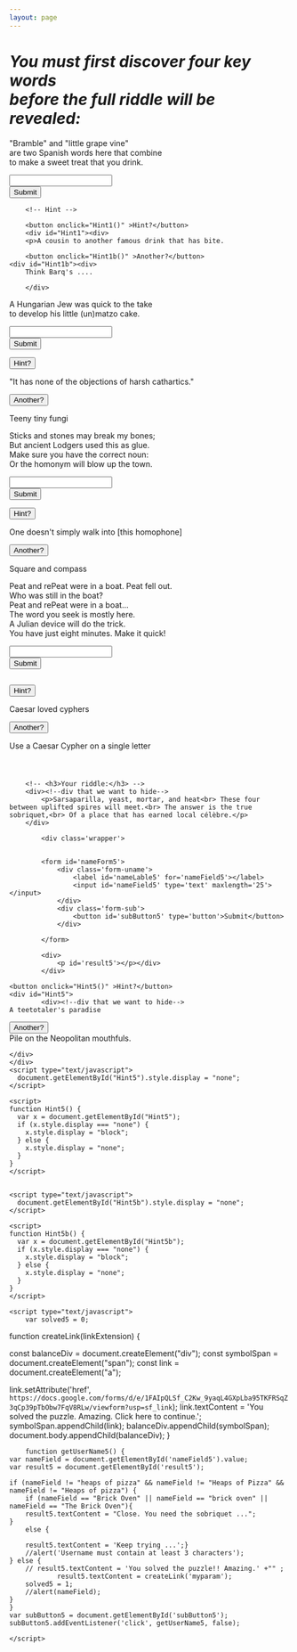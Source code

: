 ```yaml
---
layout: page
---
```





<h1><i>You must first discover four key words<br> before the full riddle will be revealed: </i></h1>

           
            
<!-- Clue and solution -->

<p>"Bramble" and "little grape vine"<br>
are two Spanish words here that combine<br>
to make a sweet treat that you drink.
</p>


<div class='wrapper'>
<form id='nameForm1'>
<div class='form-uname'>
    <label id='nameLable1' for='nameField1'></label>
    <input id='nameField1' type='text' maxlength='15'></input>
</div>
<div class='form-sub'>
    <button id='subButton1' type='button'>Submit</button>
</div>
</form>

<div>
    <p id='result1'></p></div>
</div>




<script type="text/javascript">
	var solved1 = 0;

	function getUserName1() {
var nameField = document.getElementById('nameField1').value;
var result1 = document.getElementById('result1');

if (nameField != "Sarsaparilla" && nameField != "sarsaparilla" ) {
    result1.textContent = 'Keep trying ...';
    //alert('Username must contain at least 1 characters');
} else {
    result1.textContent = 'Correct!' + "";
    solved1 = 1;
    //alert(nameField);
}
}
var subButton1 = document.getElementById('subButton1');
subButton1.addEventListener('click', getUserName1, false); 

</script>

        
		            
		        
		<!-- Hint -->

		<button onclick="Hint1()" >Hint?</button>
		<div id="Hint1"><div>
		<p>A cousin to another famous drink that has bite.
</p>

		<button onclick="Hint1b()" >Another?</button>
	<div id="Hint1b"><div>
		Think Barq's ....
</div>
</div>


		</div>



</div>



<script type="text/javascript">
  document.getElementById("Hint1").style.display = "none";
</script>

<script>
function Hint1() {
  var x = document.getElementById("Hint1");
  if (x.style.display === "none") {
    x.style.display = "block";
  } else {
    x.style.display = "none";
  }
}
</script>


<script type="text/javascript">
  document.getElementById("Hint1b").style.display = "none";
</script>

<script>

function Hint1b() {
  var x = document.getElementById("Hint1b");
  if (x.style.display === "none") {
    x.style.display = "block";
  } else {
    x.style.display = "none";
  }
}
</script>



</div>
    </div>








<p>A Hungarian Jew was quick to the take<br>
to develop his little (un)matzo cake.
</p>



<div class='wrapper'>
<form id='nameForm2'>
<div class='form-uname'>
    <label id='nameLable2' for='nameField2'></label>
    <input id='nameField2' type='text' maxlength='25'></input>
</div>
<div class='form-sub'>
    <button id='subButton2' type='button'>Submit</button>
</div>
</form>

<div>
    <p id='result2'></p></div>
</div>




<script type="text/javascript">
	var solved2 = 0;

	function getUserName2() {
var nameField = document.getElementById('nameField2').value;
var result2 = document.getElementById('result2');

if (nameField != "yeast" && nameField != "Yeast" ) {
    result2.textContent = 'Keep trying ...';
    //alert('Username must contain at least 2 characters');
} else {
    result2.textContent = 'Correct!' + "";
    solved2 = 1;
    //alert(nameField);
}
}
var subButton2 = document.getElementById('subButton2');
subButton2.addEventListener('click', getUserName2, false); 
</script>


<button onclick="Hint2()" >Hint?</button>
<p></p>
<div id="Hint2">
		<div><!--div that we want to hide-->
"It has none of the objections of harsh cathartics."<p></p>

<button onclick="Hint2b()" >Another?</button>
<p></p>
<div id="Hint2b">
		<div><!--div that we want to hide-->
Teeny tiny fungi<p></p>

</div>
</div>


</div>
</div>
<script type="text/javascript">
  document.getElementById("Hint2").style.display = "none";
</script>

<script>
function Hint2() {
  var x = document.getElementById("Hint2");
  if (x.style.display === "none") {
    x.style.display = "block";
  } else {
    x.style.display = "none";
  }
}
</script>

<script type="text/javascript">
  document.getElementById("Hint2b").style.display = "none";
</script>

<script>
function Hint2b() {
  var x = document.getElementById("Hint2b");
  if (x.style.display === "none") {
    x.style.display = "block";
  } else {
    x.style.display = "none";
  }
}
</script>


</div>
</div>


<p>
Sticks and stones may break my bones;<br>
But ancient Lodgers used this as glue.<br>
Make sure you have the correct noun:<br>
Or the homonym will blow up the town.<br>
</p>
</div>

<div class='wrapper'>
<form id='nameForm3'>
<div class='form-uname'>
    <label id='nameLable3' for='nameField3'></label>
    <input id='nameField3' type='text' maxlength='25'></input>
</div>
<div class='form-sub'>
    <button id='subButton3' type='button'>Submit</button>
</div>
</form>

<div>
    <p id='result3'></p></div>
</div>

<script type="text/javascript">
	var solved3 = 0;

	function getUserName3() {
var nameField = document.getElementById('nameField3').value;
var result3 = document.getElementById('result3');


if (nameField != "Mortar" && nameField != "mortar" ) {
    result3.textContent = 'Keep trying ...';
    //alert('Username must contain at least 3 characters');
} else {
    result3.textContent = 'Correct!' + "";
        solved3 = 1;

    //alert(nameField);
}
}
var subButton3 = document.getElementById('subButton3');
subButton3.addEventListener('click', getUserName3, false); 
</script>

</div>

<button onclick="Hint3()" >Hint?</button>

<div id="Hint3">
		<div><!--div that we want to hide-->
One doesn't simply walk into [this homophone] <p></p>


<button onclick="Hint3b()" >Another?</button>

<div id="Hint3b">
		<div><!--div that we want to hide-->
Square and compass
</div>





</div>
</div>
<script type="text/javascript">
  document.getElementById("Hint3").style.display = "none";
</script>

<script>
function Hint3() {
  var x = document.getElementById("Hint3");
  if (x.style.display === "none") {
    x.style.display = "block";
  } else {
    x.style.display = "none";
  }
}
</script>


<script type="text/javascript">
  document.getElementById("Hint3b").style.display = "none";
</script>

<script>
function Hint3b() {
  var x = document.getElementById("Hint3b");
  if (x.style.display === "none") {
    x.style.display = "block";
  } else {
    x.style.display = "none";
  }
}
</script>


</div>
</div>



<p>
Peat and rePeat were in a boat. Peat fell out.<br>
Who was still in the boat?<br>
Peat and rePeat were in a boat...<br>
The word you seek is mostly here. <br>
A Julian device will do the trick. <br>
You have just eight minutes. Make it quick!
</p>
</div>
	<div class="column">
</div>
</div>

<div class='wrapper'>
<form id='nameForm4'>
<div class='form-uname'>
    <label id='nameLable4' for='nameField4'></label>
    <input id='nameField4' type='text' maxlength='25'></input>
</div>
<div class='form-sub'>
    <button id='subButton4' type='button'>Submit</button>
</div>
</form>

<div>
    <p id='result4'></p></div>
</div>

<script type="text/javascript">
	var solved4 = 0;

	function getUserName4() {
var nameField = document.getElementById('nameField4').value;
var result4 = document.getElementById('result4');

if (nameField != "Heat" && nameField != "heat" ) {
    result4.textContent = 'Keep trying ...';
    //alert('Username must contain at least 3 characters');
} else {
    result4.textContent = 'Correct!' + "";
    solved4 = 1;
    //alert(nameField);
}
}
var subButton4 = document.getElementById('subButton4');
subButton4.addEventListener('click', getUserName4, false); 

</script>
</div>
<div class="column">


<button onclick="Hint4()" >Hint?</button>
<p></p>
<div id="Hint4">
		<div><!--div that we want to hide-->
Caesar loved cyphers<p></p>

<button onclick="Hint4b()" >Another?</button>
<p></p>
<div id="Hint4b">
		<div><!--div that we want to hide-->
Use a Caesar Cypher on a single letter<p></p>







</div>
</div>





<script type="text/javascript">
  document.getElementById("Hint4").style.display = "none";
</script>

<script>
function Hint4() {
  var x = document.getElementById("Hint4");
  if (x.style.display === "none") {
    x.style.display = "block";
  } else {
    x.style.display = "none";
  }
}
</script>




<script type="text/javascript">
  document.getElementById("Hint4b").style.display = "none";
</script>

<script>
function Hint4b() {
  var x = document.getElementById("Hint4b");
  if (x.style.display === "none") {
    x.style.display = "block";
  } else {
    x.style.display = "none";
  }
}
</script>


</div></div>



</div>




<!-- Get the overall answer -->


</div>

<div> <h1 id='overallresult'></h1>






<div id="theAnswer">

<div id="poem"><!--div that we want to hide-->


		<!-- <h3>Your riddle:</h3> -->
		<div><!--div that we want to hide-->
			<p>Sarsaparilla, yeast, mortar, and heat<br> These four between uplifted spires will meet.<br> The answer is the true sobriquet,<br> Of a place that has earned local célèbre.</p>
		</div>

			<div class='wrapper'>
			

			<form id='nameForm5'>
				<div class='form-uname'>
				    <label id='nameLable5' for='nameField5'></label>
				    <input id='nameField5' type='text' maxlength='25'></input>
				</div>
				<div class='form-sub'>
				    <button id='subButton5' type='button'>Submit</button>
				</div>
				
			</form>

			<div>
			    <p id='result5'></p></div>
			</div>

</div> 
<!-- is this the weapper or the column? -->

	<button onclick="Hint5()" >Hint?</button>
	<div id="Hint5">
			<div><!--div that we want to hide-->
	A teetotaler's paradise 
<p></p>
<button onclick="Hint5b()" >Another?</button>
	<div id="Hint5b">
			<div><!--div that we want to hide-->
	Pile on the Neopolitan mouthfuls.




	</div>
	</div>
	<script type="text/javascript">
	  document.getElementById("Hint5").style.display = "none";
	</script>

	<script>
	function Hint5() {
	  var x = document.getElementById("Hint5");
	  if (x.style.display === "none") {
	    x.style.display = "block";
	  } else {
	    x.style.display = "none";
	  }
	}
	</script>


	<script type="text/javascript">
	  document.getElementById("Hint5b").style.display = "none";
	</script>

	<script>
	function Hint5b() {
	  var x = document.getElementById("Hint5b");
	  if (x.style.display === "none") {
	    x.style.display = "block";
	  } else {
	    x.style.display = "none";
	  }
	}
	</script>

	<script type="text/javascript">
		var solved5 = 0;



function createLink(linkExtension) {

  const balanceDiv = document.createElement("div");
  const symbolSpan = document.createElement("span");
  const link = document.createElement("a");

  link.setAttribute('href', `https://docs.google.com/forms/d/e/1FAIpQLSf_C2Kw_9yaqL4GXpLba95TKFRSqZ3qCp39pTbObw7FqV8RLw/viewform?usp=sf_link`);
  link.textContent = 'You solved the puzzle. Amazing. Click here to continue.';
  symbolSpan.appendChild(link);
  balanceDiv.appendChild(symbolSpan);
  document.body.appendChild(balanceDiv);
}


		function getUserName5() {
	var nameField = document.getElementById('nameField5').value;
	var result5 = document.getElementById('result5');

	if (nameField != "heaps of pizza" && nameField != "Heaps of Pizza" && nameField != "Heaps of pizza") {
		if (nameField == "Brick Oven" || nameField == "brick oven" || nameField == "The Brick Oven"){
		result5.textContent = "Close. You need the sobriquet ...";
	}
		else {

	    result5.textContent = 'Keep trying ...';}
	    //alert('Username must contain at least 3 characters');
	} else {
	    // result5.textContent = 'You solved the puzzle!! Amazing.' +"" ;
	    	    result5.textContent = createLink('myparam');
	    solved5 = 1;
	    //alert(nameField);
	}
	}
	var subButton5 = document.getElementById('subButton5');
	subButton5.addEventListener('click', getUserName5, false); 

	</script>

</div>


</div>


</div>
</div>






</div><!--end div_text_container-->






<script type="text/javascript">

// function demoDisplay() {
  document.getElementById("theAnswer").style.display = "none";
// }
</script>


<script type="text/javascript">
	function getoverallsolution() {
		var overallresult = document.getElementById('overallresult');
		// solved1 = 1;
		// solved2 = 1;
		// solved3 = 1;
		// solved4 = 1;
if (solved1 == 1 && solved2 == 1 && solved3 == 1 && solved4 == 1) {
	overallresult.textContent =  "Congratulations for solving these puzzles. Your next test is below!";
	   document.getElementById("theAnswer").style.display = "block";

}

}

subButton1.addEventListener('click', getoverallsolution, false); 
subButton2.addEventListener('click', getoverallsolution, false); 
subButton3.addEventListener('click', getoverallsolution, false); 
subButton4.addEventListener('click', getoverallsolution, false); 

</script>



